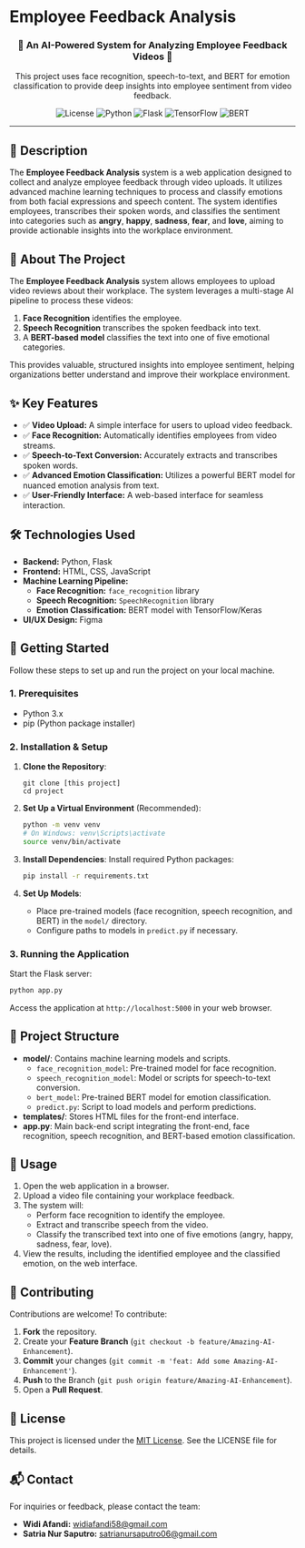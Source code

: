 # Employee Feedback Analysis


<h3 align="center">🎥 An AI-Powered System for Analyzing Employee Feedback Videos 🎥</h3>

<p align="center">
  This project uses face recognition, speech-to-text, and BERT for emotion classification to provide deep insights into employee sentiment from video feedback.
</p>

<p align="center">
  <!-- Badges/Shields -->
  <img src="https://img.shields.io/badge/license-MIT-green.svg" alt="License">
  <img src="https://img.shields.io/badge/Python-3.x-blue?logo=python&logoColor=white" alt="Python">
  <img src="https://img.shields.io/badge/Flask-2.x-black?logo=flask" alt="Flask">
  <img src="https://img.shields.io/badge/TensorFlow-2.x-orange?logo=tensorflow" alt="TensorFlow">
  <img src="https://img.shields.io/badge/BERT-Model-blue.svg" alt="BERT">
</p>

---

## 📝 Description

The **Employee Feedback Analysis** system is a web application designed to collect and analyze employee feedback through video uploads. It utilizes advanced machine learning techniques to process and classify emotions from both facial expressions and speech content. The system identifies employees, transcribes their spoken words, and classifies the sentiment into categories such as **angry**, **happy**, **sadness**, **fear**, and **love**, aiming to provide actionable insights into the workplace environment.

## 🤖 About The Project

The **Employee Feedback Analysis** system allows employees to upload video reviews about their workplace. The system leverages a multi-stage AI pipeline to process these videos:

1.  **Face Recognition** identifies the employee.
2.  **Speech Recognition** transcribes the spoken feedback into text.
3.  A **BERT-based model** classifies the text into one of five emotional categories.

This provides valuable, structured insights into employee sentiment, helping organizations better understand and improve their workplace environment.

## ✨ Key Features

-   ✅ **Video Upload:** A simple interface for users to upload video feedback.
-   ✅ **Face Recognition:** Automatically identifies employees from video streams.
-   ✅ **Speech-to-Text Conversion:** Accurately extracts and transcribes spoken words.
-   ✅ **Advanced Emotion Classification:** Utilizes a powerful BERT model for nuanced emotion analysis from text.
-   ✅ **User-Friendly Interface:** A web-based interface for seamless interaction.

## 🛠️ Technologies Used

-   **Backend:** Python, Flask
-   **Frontend:** HTML, CSS, JavaScript
-   **Machine Learning Pipeline:**
    -   **Face Recognition:** `face_recognition` library
    -   **Speech Recognition:** `SpeechRecognition` library
    -   **Emotion Classification:** BERT model with TensorFlow/Keras
-   **UI/UX Design:** Figma

## 🚀 Getting Started

Follow these steps to set up and run the project on your local machine.

### 1. Prerequisites

-   Python 3.x
-   pip (Python package installer)

### 2. Installation & Setup

1.  **Clone the Repository**:
    ```
    git clone [this project]
    cd project
    ```

2.  **Set Up a Virtual Environment** (Recommended):
    ```bash
    python -m venv venv
    # On Windows: venv\Scripts\activate
    source venv/bin/activate
    ```

3.  **Install Dependencies**:
    Install required Python packages:
    ```bash
    pip install -r requirements.txt
    ```

4.  **Set Up Models**:
    -   Place pre-trained models (face recognition, speech recognition, and BERT) in the `model/` directory.
    -   Configure paths to models in `predict.py` if necessary.

### 3. Running the Application

Start the Flask server:
```bash
python app.py
```
Access the application at `http://localhost:5000` in your web browser.

## 📂 Project Structure

-   **model/**: Contains machine learning models and scripts.
    -   `face_recognition_model`: Pre-trained model for face recognition.
    -   `speech_recognition_model`: Model or scripts for speech-to-text conversion.
    -   `bert_model`: Pre-trained BERT model for emotion classification.
    -   `predict.py`: Script to load models and perform predictions.
-   **templates/**: Stores HTML files for the front-end interface.
-   **app.py**: Main back-end script integrating the front-end, face recognition, speech recognition, and BERT-based emotion classification.

## 📖 Usage

1.  Open the web application in a browser.
2.  Upload a video file containing your workplace feedback.
3.  The system will:
    -   Perform face recognition to identify the employee.
    -   Extract and transcribe speech from the video.
    -   Classify the transcribed text into one of five emotions (angry, happy, sadness, fear, love).
4.  View the results, including the identified employee and the classified emotion, on the web interface.

## 🤝 Contributing

Contributions are welcome! To contribute:

1.  **Fork** the repository.
2.  Create your **Feature Branch** (`git checkout -b feature/Amazing-AI-Enhancement`).
3.  **Commit** your changes (`git commit -m 'feat: Add some Amazing-AI-Enhancement'`).
4.  **Push** to the Branch (`git push origin feature/Amazing-AI-Enhancement`).
5.  Open a **Pull Request**.

## 📄 License

This project is licensed under the [MIT License](https://opensource.org/license/mit). See the LICENSE file for details.

## 📬 Contact

For inquiries or feedback, please contact the team:

-   **Widi Afandi:** [widiafandi58@gmail.com](mailto:widiafandi58@gmail.com)
-   **Satria Nur Saputro:** [satrianursaputro06@gmail.com](mailto:satrianursaputro06@gmail.com)
